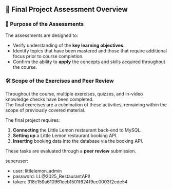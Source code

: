 ## 📌 Final Project Assessment Overview

### 🎯 Purpose of the Assessments
The assessments are designed to:
- Verify understanding of the **key learning objectives**.  
- Identify topics that have been mastered and those that require additional focus prior to course completion.  
- Confirm the ability to **apply** the concepts and skills acquired throughout the course.

### 🛠 Scope of the Exercises and Peer Review
Throughout the course, multiple exercises, quizzes, and in-video knowledge checks have been completed.  
The final exercises are a culmination of these activities, remaining within the scope of previously covered material.

The final project requires:
1. **Connecting** the Little Lemon restaurant back-end to MySQL.  
2. **Setting up** a Little Lemon restaurant booking API.  
3. **Inserting** booking data into the database via the booking API.  

These tasks are evaluated through a **peer review** submission.


superuser:
- user: littlelemon_admin
- password: LL@2025_RestaurantAPI!
- token: 318c159a610961ceb1501f624f9ec0003f2cde54
